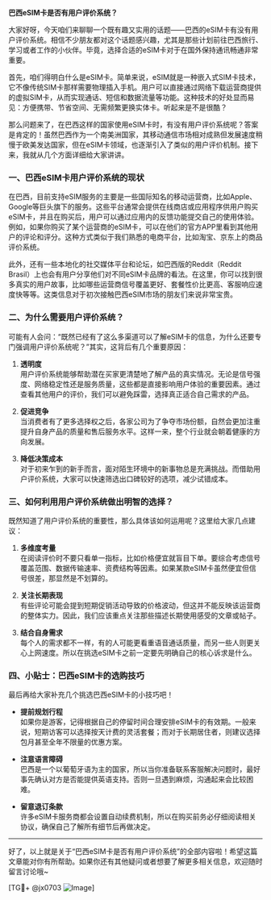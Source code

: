 **巴西eSIM卡是否有用户评价系统？**

大家好呀，今天咱们来聊聊一个既有趣又实用的话题——巴西的eSIM卡有没有用户评价系统。相信不少朋友都对这个话题感兴趣，尤其是那些计划前往巴西旅行、学习或者工作的小伙伴。毕竟，选择合适的eSIM卡对于在国外保持通讯畅通非常重要。

首先，咱们得明白什么是eSIM卡。简单来说，eSIM就是一种嵌入式SIM卡技术，它不像传统SIM卡那样需要物理插入手机。用户可以直接通过网络下载运营商提供的虚拟SIM卡，从而实现通话、短信和数据流量等功能。这种技术的好处显而易见：方便携带、节省空间、无需频繁更换实体卡。听起来是不是很酷？

那么问题来了，在巴西这样的国家使用eSIM卡时，有没有用户评价系统呢？答案是肯定的！虽然巴西作为一个南美洲国家，其移动通信市场相对成熟但发展速度稍慢于欧美发达国家，但在eSIM卡领域，也逐渐引入了类似的用户评价机制。接下来，我就从几个方面详细给大家讲讲。

### 一、巴西eSIM卡用户评价系统的现状

在巴西，目前支持eSIM服务的主要是一些国际知名的移动运营商，比如Apple、Google等巨头旗下的服务。这些平台通常会提供在线商店或应用程序供用户购买eSIM卡，并且在购买后，用户可以通过应用内的反馈功能提交自己的使用体验。例如，如果你购买了某个运营商的eSIM卡，可以在他们的官方APP里看到其他用户的评论和评分。这种方式类似于我们熟悉的电商平台，比如淘宝、京东上的商品评价系统。

此外，还有一些本地化的社交媒体平台和论坛，如巴西版的Reddit（Reddit Brasil）上也会有用户分享他们对不同eSIM卡品牌的看法。在这里，你可以找到很多真实的用户故事，比如哪些运营商信号覆盖更好、套餐性价比更高、客服响应速度快等等。这类信息对于初次接触巴西eSIM市场的朋友们来说非常宝贵。

### 二、为什么需要用户评价系统？

可能有人会问：“既然已经有了这么多渠道可以了解eSIM卡的信息，为什么还要专门强调用户评价系统呢？”其实，这背后有几个重要原因：

1. **透明度**  
   用户评价系统能够帮助潜在买家更清楚地了解产品的真实情况。无论是信号强度、网络稳定性还是服务质量，这些都是直接影响用户体验的重要因素。通过查看其他用户的评价，我们可以避免踩雷，选择真正适合自己需求的产品。

2. **促进竞争**  
   当消费者有了更多选择权之后，各家公司为了争夺市场份额，自然会更加注重提升自身产品的质量和售后服务水平。这样一来，整个行业就会朝着健康的方向发展。

3. **降低决策成本**  
   对于初来乍到的新手而言，面对陌生环境中的新事物总是充满挑战。而借助用户评价系统，大家可以快速筛选出口碑较好的选项，减少试错成本。

### 三、如何利用用户评价系统做出明智的选择？

既然知道了用户评价系统的重要性，那么具体该如何运用呢？这里给大家几点建议：

1. **多维度考量**  
   在阅读评价时不要只看单一指标，比如价格便宜就盲目下单。要综合考虑信号覆盖范围、数据传输速率、资费结构等因素。如果某款eSIM卡虽然便宜但信号很差，那显然是不划算的。

2. **关注长期表现**  
   有些评论可能会提到短期促销活动导致的价格波动，但这并不能反映该运营商的整体实力。因此，我们应该重点关注那些描述长期使用感受的文章或帖子。

3. **结合自身需求**  
   每个人的需求都不一样，有的人可能更看重语音通话质量，而另一些人则更关心上网速度。所以在挑选eSIM卡之前一定要先明确自己的核心诉求是什么。

### 四、小贴士：巴西eSIM卡的选购技巧

最后再给大家补充几个挑选巴西eSIM卡的小技巧吧！

- **提前规划行程**  
   如果你是游客，记得根据自己的停留时间合理安排eSIM卡的有效期。一般来说，短期访客可以选择按天计费的灵活套餐；而对于长期居住者，则建议选择包月甚至全年不限量的优惠方案。

- **注意语言障碍**  
   巴西是一个以葡萄牙语为主的国家，所以当你准备联系客服解决问题时，最好事先确认对方是否能提供英语支持。否则一旦遇到麻烦，沟通起来会比较困难。

- **留意退订条款**  
   许多eSIM卡服务商都会设置自动续费机制，所以在购买前务必仔细阅读相关协议，确保自己了解所有细节后再做决定。

---

好了，以上就是关于“巴西eSIM卡是否有用户评价系统”的全部内容啦！希望这篇文章能对你有所帮助。如果你还有其他疑问或者想要了解更多相关信息，欢迎随时留言讨论哦~

[TG💪+ @jx0703 ![Image](https://github.com/user-attachments/assets/dbca1d08-cadb-493c-b0ec-ad6f7a83f270)]